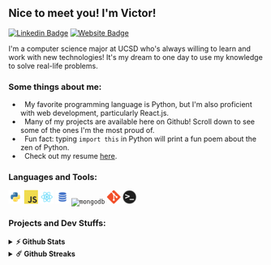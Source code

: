 ## Nice to meet you! I'm Victor!

[![Linkedin Badge](https://img.shields.io/badge/-LinkedIn-0e76a8?style=flat-square&logo=Linkedin&logoColor=white)](https://linkedin.com/in/victorsiuwastaken)
[![Website Badge](https://img.shields.io/badge/Website-3b5998?style=flat-square&logo=google-chrome&logoColor=white)](https://vs2961.github.io/)

I'm a computer science major at UCSD who's always willing to learn and work with new technologies! It's my dream to one day to use my knowledge to solve real-life problems.

### Some things about me:

- &nbsp; My favorite programming language is Python, but I'm also proficient with web development, particularly React.js.
- &nbsp; Many of my projects are available here on Github! Scroll down to see some of the ones I'm the most proud of.
- &nbsp; Fun fact: typing `import this` in Python will print a fun poem about the zen of Python.
- &nbsp; Check out my resume [here](https://vs2961.github.io/resume/Resume%20-%20Victor%20Siu.pdf).

### Languages and Tools:

<code><img height="27" src="https://raw.githubusercontent.com/github/explore/80688e429a7d4ef2fca1e82350fe8e3517d3494d/topics/python/python.png" alt="python"></code>
<code><img height="27" src="https://raw.githubusercontent.com/github/explore/80688e429a7d4ef2fca1e82350fe8e3517d3494d/topics/javascript/javascript.png" alt="javascript"></code>
<code><img height="27" src="https://raw.githubusercontent.com/github/explore/80688e429a7d4ef2fca1e82350fe8e3517d3494d/topics/react/react.png" alt="react"></code>
<code><img height="27" src="https://raw.githubusercontent.com/github/explore/80688e429a7d4ef2fca1e82350fe8e3517d3494d/topics/sql/sql.png" alt="sql"></code>
<code><img height="27" src="https://encrypted-tbn0.gstatic.com/images?q=tbn%3AANd9GcSTTzPAw-55ssm1Im594xYZ9eRQu2JylrkYLg&usqp=CAU" alt="mongodb"></code>
<code><img height="27" src="https://raw.githubusercontent.com/devicons/devicon/master/icons/git/git-original.svg" alt="git"></code>
<code><img height="27" src="https://raw.githubusercontent.com/github/explore/80688e429a7d4ef2fca1e82350fe8e3517d3494d/topics/terminal/terminal.png" alt="terminal"></code>

### Projects and Dev Stuffs:

<details>
  <summary><b>⚡ Github Stats</b></summary>

  <br />
  <img height="180em" src="https://github-readme-stats.vercel.app/api?username=vs2961&show_icons=true&hide_border=true&&count_private=true&include_all_commits=true" />
  <img height="180em" src="https://github-readme-stats.vercel.app/api/top-langs/?username=vs2961&exclude_repo=KNN-Image-Classification&show_icons=true&hide_border=true&layout=compact&langs_count=8"/>
</details>

<details>
  <summary><b>☄️ Github Streaks</b></summary>

  <br />
  <img height="180em" src="https://github-readme-streak-stats.herokuapp.com/?user=vs2961&hide_border=true" />
</details>

</div>
